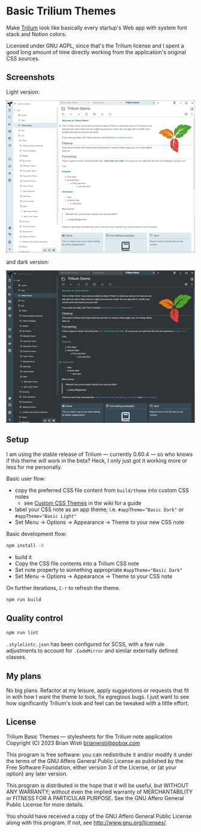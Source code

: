 # Basic Trilium Themes

Make [Trilium][trilium] look like basically every startup's Web app with system font stack and Notion colors.

[trilium]: https://github.com/zadam/trilium

Licensed under GNU AGPL, since that's the Trilium license and I spent a good long amount of time directly working from the application's original CSS sources.

## Screenshots

Light version:

![trilium with basic light mode theme](./basic-theme-light.jpg)

and dark version:

![trilium with basic dark mode theme](./basic-theme-dark.jpg)

## Setup

I am using the stable release of Trilium — currently 0.60.4 — so who knows if this theme will work in the beta? Heck, I only just got it working more or less for me personally.

Basic user flow:

[wiki-themes]: https://github.com/zadam/trilium/wiki/Themes#custom-css-themes

- copy the preferred CSS file content from `build/theme` into custom CSS notes
  - see [Custom CSS Themes][wiki-themes] in the wiki for a guide
- label your CSS note as an app theme; i.e. `#appTheme="Basic Dark"` or `#appTheme="Basic Light"`
- Set Menu → Options → Appearance → Theme to your new CSS note

Basic development flow:

```bash
npm install -D
```

- build it
- Copy the CSS file contents into a Trilium CSS note
- Set note property to something appropriate `#appTheme="Basic Dark"`
- Set Menu → Options → Appearance → Theme to your CSS note

On further iterations, `C-r` to refresh the theme.

```bash
npm run build
```

## Quality control

```bash
npm run lint
```

`.stylelintc.json` has been configured for SCSS, with a few rule adjustments to account for `.CodeMirror` and similar externally defined classes.

## My plans

No big plans. Refactor at my leisure, apply suggestions or requests that fit in with how I want the theme to look, fix egregious bugs. I just want to see how significantly Trilium's look and feel can be tweaked with a little effort.

## License

Trilium Basic Themes — stylesheets for the Trilium note application
Copyright (C) 2023 Brian Wisti <brianwisti@pobox.com>

This program is free software: you can redistribute it and/or modify
it under the terms of the GNU Affero General Public License as published
by the Free Software Foundation, either version 3 of the License, or
(at your option) any later version.

This program is distributed in the hope that it will be useful,
but WITHOUT ANY WARRANTY; without even the implied warranty of
MERCHANTABILITY or FITNESS FOR A PARTICULAR PURPOSE.  See the
GNU Affero General Public License for more details.

You should have received a copy of the GNU Affero General Public License
along with this program.  If not, see <http://www.gnu.org/licenses/>.
